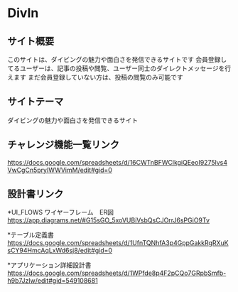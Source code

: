 # DivIn

## サイト概要
このサイトは、ダイビングの魅力や面白さを発信できるサイトです
会員登録してるユーザーは、記事の投稿や閲覧、ユーザー同士のダイレクトメッセージを行えます
まだ会員登録していない方は、投稿の閲覧のみ可能です

## サイトテーマ
ダイビングの魅力や面白さを発信できるサイト

## チャレンジ機能一覧リンク
https://docs.google.com/spreadsheets/d/16CWTnBFWClkgiQEeoI9275lvs4VwCgCn5pryIWWVimM/edit#gid=0

## 設計書リンク
*UI_FLOWS ワイヤーフレーム　ER図
https://app.diagrams.net/#G15sGO_5xoVUBiVsbQsCJOrrJ6sPGiO9Tv

*テーブル定義書
https://docs.google.com/spreadsheets/d/1UfnTQNhfA3p4GppGakkRgRXuKsCY94HmcAqLxWd6sj8/edit#gid=0

*アプリケーション詳細設計書
https://docs.google.com/spreadsheets/d/1WPfde8p4F2pCQo7GRpbSmfb-h9b7Jzlw/edit#gid=549108681
